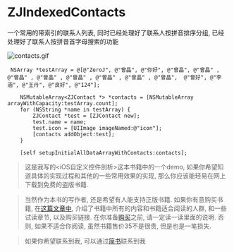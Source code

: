 # ZJIndexedContacts
一个常用的带索引的联系人列表, 同时已经处理好了联系人按拼音排序分组, 已经处理好了联系人按拼音首字母搜索的功能

![contacts.gif](http://upload-images.jianshu.io/upload_images/1271831-f63b2c4e28f53b1e.gif?imageMogr2/auto-orient/strip)


```
 NSArray *testArray = @[@"ZeroJ", @"曾晶", @"你好", @"曾晶", @"曾晶" , @"曾晶" , @"曾晶" , @"曾晶" , @"曾晶" , @"曾晶" , @"曾晶",  @"曾好", @"李涵", @"王丹", @"良好", @"124"];
    
    NSMutableArray<ZJContact *> *contacts = [NSMutableArray arrayWithCapacity:testArray.count];
    for (NSString *name in testArray) {
        ZJContact *test = [ZJContact new];
        test.name = name;
        test.icon = [UIImage imageNamed:@"icon"];
        [contacts addObject:test];
    }

    [self setupInitialAllDataArrayWithContacts:contacts];
```

> 这是我写的<iOS自定义控件剖析>这本书籍中的一个demo, 如果你希望知道具体的实现过程和其他的一些常用效果的实现, 那么你应该能轻易在网上下载到免费的盗版书籍. 

> 当然作为本书的写作者, 还是希望有人能支持正版书籍. 如果你有意购买书籍, 在[这篇文章中](http://www.jianshu.com/p/510500f3aebd), 介绍了书籍中所有的内容和书籍适合阅读的人群, 和一些试读章节, 以及购买链接. 在你准备[购买](http://www.qingdan.us/product/13)之前, 请一定读一读里面的说明. 否则, 如果不适合你阅读, 虽然书籍售价35不是很贵, 但是也是一笔损失.


> 如果你希望联系到我, 可以通过[简书](http://www.jianshu.com/users/fb31a3d1ec30/latest_articles)联系到我
